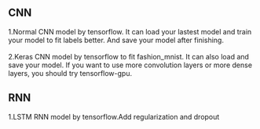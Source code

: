 CNN
---
1.Normal CNN model by tensorflow. It can load your lastest model and train your model to fit labels better. And save your model after finishing.</br></br>
  2.Keras CNN model by tensorflow to fit fashion_mnist. It can also load and save your model. If you want to use more convolution layers or more dense layers, you should try tensorflow-gpu.


RNN
---
1.LSTM RNN model by tensorflow.Add regularization and dropout</br></br>

